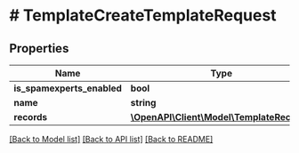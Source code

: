 # # TemplateCreateTemplateRequest

## Properties

Name | Type | Description | Notes
------------ | ------------- | ------------- | -------------
**is_spamexperts_enabled** | **bool** |  | [optional]
**name** | **string** |  | [optional]
**records** | [**\OpenAPI\Client\Model\TemplateRecord[]**](TemplateRecord.md) |  | [optional]

[[Back to Model list]](../../README.md#models) [[Back to API list]](../../README.md#endpoints) [[Back to README]](../../README.md)
